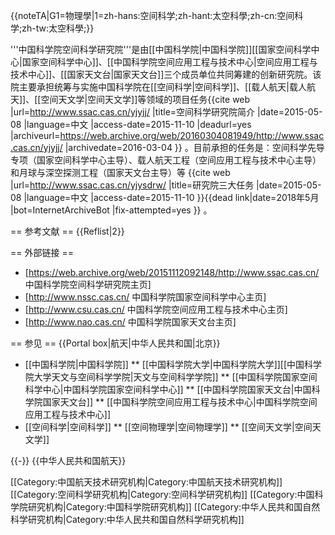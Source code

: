 {{noteTA|G1=物理學|1=zh-hans:空间科学;zh-hant:太空科學;zh-cn:空间科学;zh-tw:太空科學;}}

'''中国科学院空间科学研究院'''是由[[中国科学院|中国科学院]][[国家空间科学中心|国家空间科学中心]]、[[中国科学院空间应用工程与技术中心|空间应用工程与技术中心]]、[[国家天文台|国家天文台]]三个成员单位共同筹建的创新研究院。该院主要承担统筹与实施中国科学院在[[空间科学|空间科学]]、[[载人航天|载人航天]]、[[空间天文学|空间天文学]]等领域的项目任务<ref name="intro">{{cite web |url=http://www.ssac.cas.cn/yjyjj/ |title=空间科学研究院简介 |date=2015-05-08 |language=中文 |access-date=2015-11-10 |deadurl=yes |archiveurl=https://web.archive.org/web/20160304081949/http://www.ssac.cas.cn/yjyjj/ |archivedate=2016-03-04 }} </ref>。目前承担的任务是：空间科学先导专项（国家空间科学中心主导）、载人航天工程（空间应用工程与技术中心主导）和月球与深空探测工程（国家天文台主导）等<ref name="projects"> {{cite web |url=http://www.ssac.cas.cn/yjysdrw/ |title=研究院三大任务 |date=2015-05-08 |language=中文 |access-date=2015-11-10 }}{{dead link|date=2018年5月 |bot=InternetArchiveBot |fix-attempted=yes }} </ref>。

== 参考文献 ==
{{Reflist|2}}

== 外部链接 ==
* [https://web.archive.org/web/20151112092148/http://www.ssac.cas.cn/ 中国科学院空间科学研究院主页]
* [http://www.nssc.cas.cn/ 中国科学院国家空间科学中心主页]
* [http://www.csu.cas.cn/ 中国科学院空间应用工程与技术中心主页]
* [http://www.nao.cas.cn/ 中国科学院国家天文台主页]

== 参见 ==
{{Portal box|航天|中华人民共和国|北京}}
* [[中国科学院|中国科学院]]
** [[中国科学院大学|中国科学院大学]][[中国科学院大学天文与空间科学学院|天文与空间科学学院]]
** [[中国科学院国家空间科学中心|中国科学院国家空间科学中心]]
** [[中国科学院国家天文台|中国科学院国家天文台]]
** [[中国科学院空间应用工程与技术中心|中国科学院空间应用工程与技术中心]]
* [[空间科学|空间科学]]
** [[空间物理学|空间物理学]]
** [[空间天文学|空间天文学]]

{{-}}
{{中华人民共和国航天}}

[[Category:中国航天技术研究机构|Category:中国航天技术研究机构]]
[[Category:空间科学研究机构|Category:空间科学研究机构]]
[[Category:中国科学院研究机构|Category:中国科学院研究机构]]
[[Category:中华人民共和国自然科学研究机构|Category:中华人民共和国自然科学研究机构]]